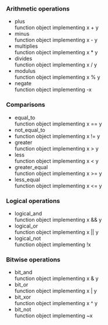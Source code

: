 ### Arithmetic operations

+ plus<br>
function object implementing	x + y
+ minus<br>
function object implementing	x - y
+ multiplies<br>
function object implementing	x * y
+ divides<br>
function object implementing	x / y
+ modulus<br>
function object implementing	x % y
+ negate<br>
function object implementing	-x


### Comparisons
+ equal_to<br>
function object implementing	x == y
+ not_equal_to<br>
+ function object implementing	x != y
+ greater<br>
function object implementing	x > y
+ less<br>
function object implementing	x < y
+ greater_equal<br>
function object implementing	x >= y
+ less_equal<br>
function object implementing	x <= y

### Logical operations
+ logical_and<br>			function object implementing	x && y
+ logical_or<br>			function object implementing	x || y
+ logical_not<br>			function object implementing	!x

### Bitwise operations
+ bit_and<br>				function object implementing	x & y
+ bit_or<br>				function object implementing	x | y
+ bit_xor<br>				function object implementing	x ^ y
+ bit_not<br>				function object implementing	~x
